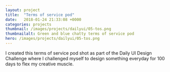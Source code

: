```yaml
---
layout: project
title:  "Terms of service pod"
date:   2018-01-24 21:33:08 +0000
categories: projects
thumbnail: /images/projects/dailyui/05-tos.png
thumbnailalt: Green and blue chatty terms of service pod
hero: /images/projects/dailyui/05-tos.png
---
```


I created this terms of service pod shot as part of the Daily UI Design Challenge where I challenged myself to design something everyday for 100 days to flex my creative muscle.